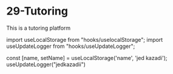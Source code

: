 # 29-Tutoring
 This is a tutoring platform 

import useLocalStorage from "hooks/uselocalStorage";
import useUpdateLogger from "hooks/useUpdateLogger";

const [name, setName] = useLocalStorage('name', 'jed kazadi');
useUpdateLogger("jedkazadii")

